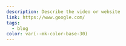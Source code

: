 ```yaml
---
description: Describe the video or website
link: https://www.google.com/
tags:
  - blog
color: var(--mk-color-base-30)
---
```

